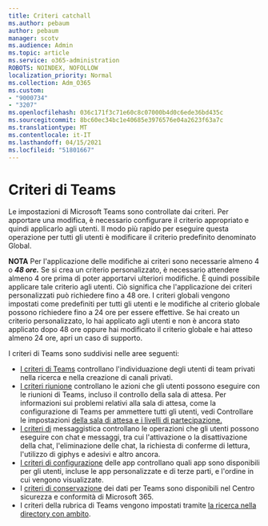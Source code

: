 ```yaml
---
title: Criteri catchall
ms.author: pebaum
author: pebaum
manager: scotv
ms.audience: Admin
ms.topic: article
ms.service: o365-administration
ROBOTS: NOINDEX, NOFOLLOW
localization_priority: Normal
ms.collection: Adm_O365
ms.custom:
- "9000734"
- "3207"
ms.openlocfilehash: 036c171f3c71e60c8c07000b4d0c6ede36bd435c
ms.sourcegitcommit: 8bc60ec34bc1e40685e3976576e04a2623f63a7c
ms.translationtype: MT
ms.contentlocale: it-IT
ms.lasthandoff: 04/15/2021
ms.locfileid: "51801667"
---
```

# <a name="teams-policies"></a>Criteri di Teams

Le impostazioni di Microsoft Teams sono controllate dai criteri. Per apportare una modifica, è necessario configurare il criterio appropriato e quindi applicarlo agli utenti. Il modo più rapido per eseguire questa operazione per tutti gli utenti è modificare il criterio predefinito denominato Global. 

**NOTA** Per l'applicazione delle modifiche ai criteri sono necessarie almeno 4 o **_48 ore._** Se si crea un criterio personalizzato, è necessario attendere almeno 4 ore prima di poter apportarvi ulteriori modifiche. È quindi possibile applicare tale criterio agli utenti. Ciò significa che l'applicazione dei criteri personalizzati può richiedere fino a 48 ore. I criteri globali vengono impostati come predefiniti per tutti gli utenti e le modifiche al criterio globale possono richiedere fino a 24 ore per essere effettive. Se hai creato un criterio personalizzato, lo hai applicato agli utenti e non è ancora stato applicato dopo 48 ore oppure hai modificato il criterio globale e hai atteso almeno 24 ore, apri un caso di supporto.

I criteri di Teams sono suddivisi nelle aree seguenti:

- [I criteri di Teams](https://docs.microsoft.com/MicrosoftTeams/teams-policies) controllano l'individuazione degli utenti di team privati nella ricerca e nella creazione di canali privati.  
- [I criteri riunione](https://docs.microsoft.com/microsoftteams/meeting-policies-in-teams) controllano le azioni che gli utenti possono eseguire con le riunioni di Teams, incluso il controllo della sala di attesa. Per informazioni sui problemi relativi alla sala di attesa, come la configurazione di Teams per ammettere tutti gli utenti, vedi Controllare le impostazioni [della sala di attesa e i livelli di partecipazione.](https://docs.microsoft.com/alchemyinsights/bypass-lobby)
- [I criteri di](https://docs.microsoft.com/microsoftteams/messaging-policies-in-teams) messaggistica controllano le operazioni che gli utenti possono eseguire con chat e messaggi, tra cui l'attivazione o la disattivazione della chat, l'eliminazione delle chat, la richiesta di conferme di lettura, l'utilizzo di giphys e adesivi e altro ancora.
- [I criteri di configurazione](https://docs.microsoft.com/MicrosoftTeams/teams-app-setup-policies) delle app controllano quali app sono disponibili per gli utenti, incluse le app personalizzate e di terze parti, e l'ordine in cui vengono visualizzate.  
- I [criteri di conservazione](https://docs.microsoft.com/microsoftteams/retention-policies) dei dati per Teams sono disponibili nel Centro sicurezza e conformità di Microsoft 365.
- I criteri della rubrica di Teams vengono impostati tramite [la ricerca nella directory con ambito](https://docs.microsoft.com/MicrosoftTeams/teams-scoped-directory-search).